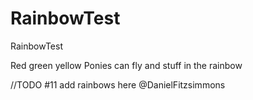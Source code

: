 # RainbowTest
 RainbowTest

Red
green
yellow
Ponies can fly and stuff in the rainbow

//TODO #11 add rainbows here @DanielFitzsimmons